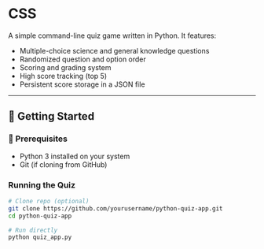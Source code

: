 # CSS

A simple command-line quiz game written in Python. It features:

- Multiple-choice science and general knowledge questions
- Randomized question and option order
- Scoring and grading system
- High score tracking (top 5)
- Persistent score storage in a JSON file

---

## 🚀 Getting Started

### 🔧 Prerequisites

- Python 3 installed on your system
- Git (if cloning from GitHub)

### Running the Quiz
```bash
# Clone repo (optional)
git clone https://github.com/yourusername/python-quiz-app.git
cd python-quiz-app

# Run directly
python quiz_app.py